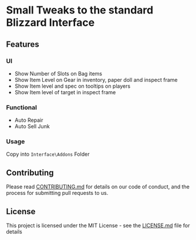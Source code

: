 # Small Tweaks to the standard Blizzard Interface

## Features

### UI
- Show Number of Slots on Bag items
- Show Item Level on Gear in inventory, paper doll and inspect frame
- Show Item level and spec on tooltips on players
- Show Item level of target in inspect frame

### Functional
- Auto Repair
- Auto Sell Junk

### Usage

Copy into `Interface\Addons` Folder

## Contributing

Please read [CONTRIBUTING.md](CONTRIBUTING.md) for details on our code of conduct, and the process for submitting pull requests to us.


## License

This project is licensed under the MIT License - see the [LICENSE.md](LICENSE.md) file for details
